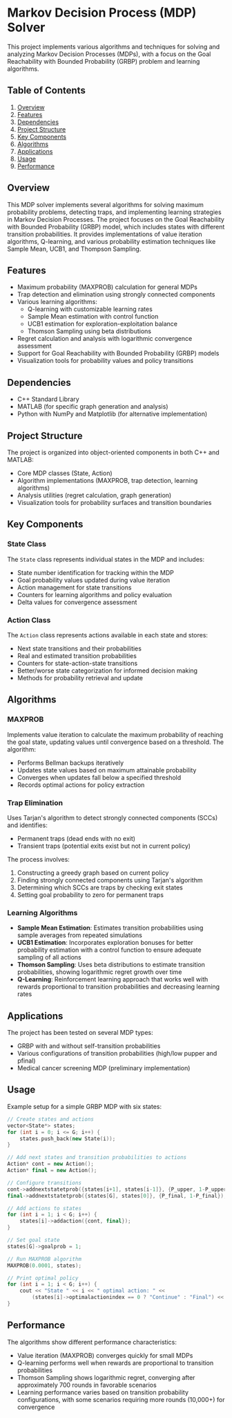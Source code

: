 # Markov Decision Process (MDP) Solver

This project implements various algorithms and techniques for solving and analyzing Markov Decision Processes (MDPs), with a focus on the Goal Reachability with Bounded Probability (GRBP) problem and learning algorithms.

## Table of Contents

1. [Overview](#overview)
2. [Features](#features)
3. [Dependencies](#dependencies)
4. [Project Structure](#project-structure)
5. [Key Components](#key-components)
6. [Algorithms](#algorithms)
7. [Applications](#applications)
8. [Usage](#usage)
9. [Performance](#performance)

## Overview

This MDP solver implements several algorithms for solving maximum probability problems, detecting traps, and implementing learning strategies in Markov Decision Processes. The project focuses on the Goal Reachability with Bounded Probability (GRBP) model, which includes states with different transition probabilities. It provides implementations of value iteration algorithms, Q-learning, and various probability estimation techniques like Sample Mean, UCB1, and Thompson Sampling.

## Features

- Maximum probability (MAXPROB) calculation for general MDPs
- Trap detection and elimination using strongly connected components
- Various learning algorithms:
  - Q-learning with customizable learning rates
  - Sample Mean estimation with control function
  - UCB1 estimation for exploration-exploitation balance
  - Thomson Sampling using beta distributions
- Regret calculation and analysis with logarithmic convergence assessment
- Support for Goal Reachability with Bounded Probability (GRBP) models
- Visualization tools for probability values and policy transitions

## Dependencies

- C++ Standard Library
- MATLAB (for specific graph generation and analysis)
- Python with NumPy and Matplotlib (for alternative implementation)

## Project Structure

The project is organized into object-oriented components in both C++ and MATLAB:

- Core MDP classes (State, Action)
- Algorithm implementations (MAXPROB, trap detection, learning algorithms)
- Analysis utilities (regret calculation, graph generation)
- Visualization tools for probability surfaces and transition boundaries

## Key Components

### State Class

The `State` class represents individual states in the MDP and includes:
- State number identification for tracking within the MDP
- Goal probability values updated during value iteration
- Action management for state transitions
- Counters for learning algorithms and policy evaluation
- Delta values for convergence assessment

### Action Class

The `Action` class represents actions available in each state and stores:
- Next state transitions and their probabilities
- Real and estimated transition probabilities
- Counters for state-action-state transitions
- Better/worse state categorization for informed decision making
- Methods for probability retrieval and update

## Algorithms

### MAXPROB

Implements value iteration to calculate the maximum probability of reaching the goal state, updating values until convergence based on a threshold. The algorithm:
- Performs Bellman backups iteratively
- Updates state values based on maximum attainable probability
- Converges when updates fall below a specified threshold
- Records optimal actions for policy extraction

### Trap Elimination

Uses Tarjan's algorithm to detect strongly connected components (SCCs) and identifies:
- Permanent traps (dead ends with no exit)
- Transient traps (potential exits exist but not in current policy)

The process involves:
1. Constructing a greedy graph based on current policy
2. Finding strongly connected components using Tarjan's algorithm
3. Determining which SCCs are traps by checking exit states
4. Setting goal probability to zero for permanent traps

### Learning Algorithms

- **Sample Mean Estimation**: Estimates transition probabilities using sample averages from repeated simulations
- **UCB1 Estimation**: Incorporates exploration bonuses for better probability estimation with a control function to ensure adequate sampling of all actions
- **Thomson Sampling**: Uses beta distributions to estimate transition probabilities, showing logarithmic regret growth over time
- **Q-Learning**: Reinforcement learning approach that works well with rewards proportional to transition probabilities and decreasing learning rates

## Applications

The project has been tested on several MDP types:
- GRBP with and without self-transition probabilities
- Various configurations of transition probabilities (high/low pupper and pfinal)
- Medical cancer screening MDP (preliminary implementation)

## Usage

Example setup for a simple GRBP MDP with six states:

```cpp
// Create states and actions
vector<State*> states;
for (int i = 0; i <= G; i++) {
    states.push_back(new State(i));
}

// Add next states and transition probabilities to actions
Action* cont = new Action();
Action* final = new Action();

// Configure transitions
cont->addnextstatetprob({states[i+1], states[i-1]}, {P_upper, 1-P_upper});
final->addnextstatetprob({states[G], states[0]}, {P_final, 1-P_final});

// Add actions to states
for (int i = 1; i < G; i++) {
    states[i]->addaction({cont, final});
}

// Set goal state
states[G]->goalprob = 1;

// Run MAXPROB algorithm
MAXPROB(0.0001, states);

// Print optimal policy
for (int i = 1; i < G; i++) {
    cout << "State " << i << " optimal action: " << 
        (states[i]->optimalactionindex == 0 ? "Continue" : "Final") << endl;
}
```

## Performance

The algorithms show different performance characteristics:
- Value iteration (MAXPROB) converges quickly for small MDPs
- Q-learning performs well when rewards are proportional to transition probabilities
- Thomson Sampling shows logarithmic regret, converging after approximately 700 rounds in favorable scenarios
- Learning performance varies based on transition probability configurations, with some scenarios requiring more rounds (10,000+) for convergence
